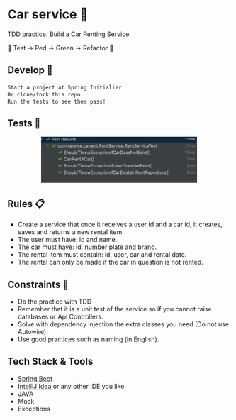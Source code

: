 # Car service 🚙

TDD practice. Build a Car Renting Service

🚥 Test → Red → Green → Refactor 🔁

## Develop 📌

```
Start a project at Spring Initializr
Or clone/fork this repo
Run the tests to see them pass!
```

## Tests 🚦

<p align="center">
<img src="./src/carTest.png" width=70%>
</p>

## Rules 📋

- Create a service that once it receives a user id and a car id, it creates, saves and returns a new rental item.
- The user must have: id and name.
- The car must have: id, number plate and brand.
- The rental item must contain: id, user, car and rental date.
- The rental can only be made if the car in question is not rented.

## Constraints 🚨

- Do the practice with TDD
- Remember that it is a unit test of the service so if you cannot raise databases or Api Controllers.
- Solve with dependency injection the extra classes you need (Do not use Autowire)
- Use good practices such as naming (in English).

## Tech Stack & Tools

- [Spring Boot](https://spring.io/projects/spring-boot)
- [IntelliJ Idea](https://www.jetbrains.com/idea/) or any other IDE you like
- JAVA
- Mock
- Exceptions